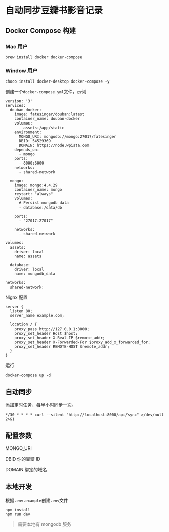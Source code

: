 # 自动同步豆瓣书影音记录

## Docker Compose 构建

### Mac 用户

```
brew install docker docker-compose
```

### Window 用户

```
choco install docker-desktop docker-compose -y

```

创建一个`docker-compose.yml`文件，示例

```
version: '3'
services:
  douban-docker:
    image: fatesinger/douban:latest
    container_name: douban-docker
    volumes:
      - assets:/app/static
    environment:
      MONGO_URI: mongodb://mongo:27017/fatesinger
      DBID: 54529369
      DOMAIN: https://node.wpista.com
    depends_on:
      - mongo
    ports:
      - 8000:3000
    networks:
      - shared-network

  mongo:
    image: mongo:4.4.29
    container_name: mongo
    restart: "always"
    volumes:
      # Persist mongodb data
      - database:/data/db

    ports:
      - "27017:27017"

    networks:
      - shared-network

volumes:
  assets:
    driver: local
    name: assets

  database:
    driver: local
    name: mongodb_data

networks:
  shared-network:
```

Nignx 配置

```
server {
  listen 80;
  server_name example.com;

  location / {
    proxy_pass http://127.0.0.1:8000;
    proxy_set_header Host $host;
    proxy_set_header X-Real-IP $remote_addr;
    proxy_set_header X-Forwarded-For $proxy_add_x_forwarded_for;
    proxy_set_header REMOTE-HOST $remote_addr;
  }
}
```

运行

```
docker-compose up -d
```

## 自动同步

添加定时任务，每半小时同步一次。

```
*/30 * * * * curl -—silent "http://localhost:8000/api/sync" >/dev/null 2>&1
```

## 配置参数

MONGO_URI

DBID 你的豆瓣 ID

DOMAIN 绑定的域名

## 本地开发

根据`.env.example`创建`.env`文件

```
npm install
npm run dev
```

> 需要本地有 mongodb 服务
